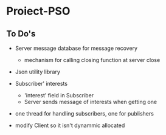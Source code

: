 # Proiect-PSO

## To Do's
- Server message database for message recovery
    - mechanism for calling closing function at server close
- Json utility library 
- Subscriber' interests
    - 'interest' field in Subscriber
    - Server sends message of interests when getting one
- one thread for handling subscribers, one for publishers

- modify Client so it isn't dynammic allocated

